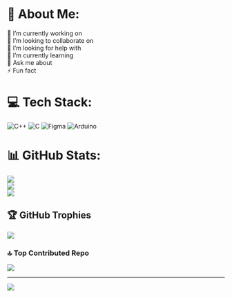 # 💫 About Me:
🔭 I’m currently working on<br>👯 I’m looking to collaborate on<br>🤝 I’m looking for help with<br>🌱 I’m currently learning<br>💬 Ask me about<br>⚡ Fun fact


# 💻 Tech Stack:
![C++](https://img.shields.io/badge/c++-%2300599C.svg?style=for-the-badge&logo=c%2B%2B&logoColor=white) ![C](https://img.shields.io/badge/c-%2300599C.svg?style=for-the-badge&logo=c&logoColor=white) ![Figma](https://img.shields.io/badge/figma-%23F24E1E.svg?style=for-the-badge&logo=figma&logoColor=white) ![Arduino](https://img.shields.io/badge/-Arduino-00979D?style=for-the-badge&logo=Arduino&logoColor=white)
# 📊 GitHub Stats:
![](https://github-readme-stats.vercel.app/api?username=SaneTechBoard&theme=dark&hide_border=false&include_all_commits=false&count_private=false)<br/>
![](https://github-readme-streak-stats.herokuapp.com/?user=SaneTechBoard&theme=dark&hide_border=false)<br/>
![](https://github-readme-stats.vercel.app/api/top-langs/?username=SaneTechBoard&theme=dark&hide_border=false&include_all_commits=false&count_private=false&layout=compact)

## 🏆 GitHub Trophies
![](https://github-profile-trophy.vercel.app/?username=SaneTechBoard&theme=onestar&no-frame=true&no-bg=false&margin-w=4)

### 🔝 Top Contributed Repo
![](https://github-contributor-stats.vercel.app/api?username=SaneTechBoard&limit=5&theme=dark&combine_all_yearly_contributions=true)

---
[![](https://visitcount.itsvg.in/api?id=SaneTechBoard&icon=5&color=0)](https://visitcount.itsvg.in)

<!-- Proudly created with GPRM ( https://gprm.itsvg.in ) -->
